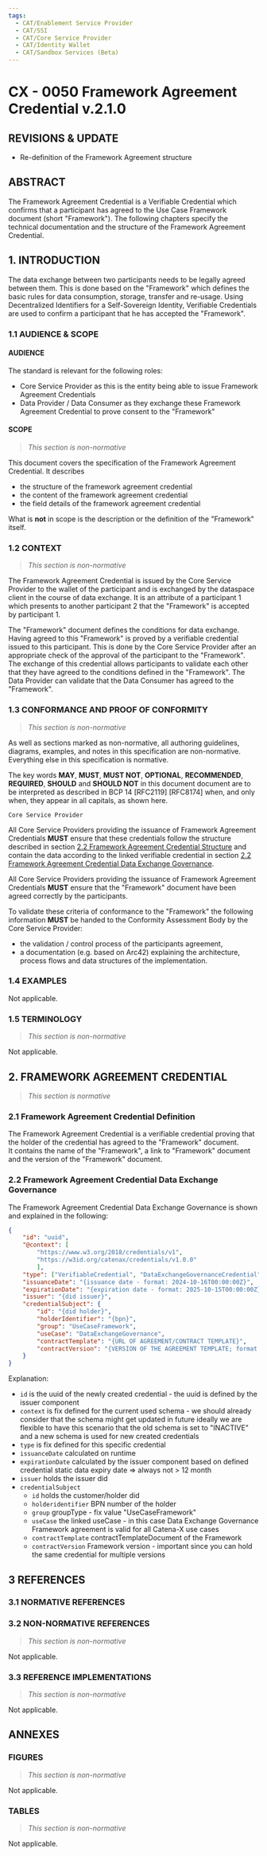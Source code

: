 ```yaml
---
tags:
  - CAT/Enablement Service Provider
  - CAT/SSI
  - CAT/Core Service Provider
  - CAT/Identity Wallet
  - CAT/Sandbox Services (Beta)
---
```


# CX - 0050 Framework Agreement Credential v.2.1.0

## REVISIONS & UPDATE

- Re-definition of the Framework Agreement structure

## ABSTRACT

The Framework Agreement Credential is a Verifiable Credential which confirms that a participant has agreed to the Use Case Framework document (short "Framework"). The following chapters specify the technical documentation and the structure of the Framework Agreement Credential.

## 1. INTRODUCTION

The data exchange between two participants needs to be legally agreed between them. This is done based on the "Framework" which defines the basic rules for data consumption, storage, transfer and re-usage. Using Decentralized Identifiers for a Self-Sovereign Identity, Verifiable Credentials are used to confirm a participant that he has accepted the "Framework".

### 1.1 AUDIENCE & SCOPE

#### AUDIENCE

The standard is relevant for the following roles:

- Core Service Provider as this is the entity being able to issue Framework Agreement Credentials
- Data Provider / Data Consumer as they exchange these Framework Agreement Credential to prove consent to the "Framework"

#### SCOPE

> *This section is non-normative*

This document covers the specification of the Framework Agreement Credential. It describes

- the structure of the framework agreement credential
- the content of the framework agreement credential
- the field details of the framework agreement credential

What is **not** in scope is the description or the definition of the "Framework" itself.

### 1.2 CONTEXT

> *This section is non-normative*

The Framework Agreement Credential is issued by the Core Service Provider to the wallet of the participant and is exchanged by the dataspace client in the course of data exchange. It is an attribute of a participant 1 which presents to another participant 2 that the "Framework" is accepted by participant 1.

The "Framework" document defines the conditions for data exchange. Having agreed to this "Framework" is proved by a verifiable credential issued to this participant. This is done by the Core Service Provider after an appropriate check of the approval of the participant to the "Framework". The exchange of this credential allows participants to validate each other that they have agreed to the conditions defined in the "Framework". The Data Provider can validate that the Data Consumer has agreed to the "Framework".

### 1.3 CONFORMANCE AND PROOF OF CONFORMITY

> *This section is non-normative*

As well as sections marked as non-normative, all authoring guidelines, diagrams, examples, and notes in this specification are non-normative. Everything else in this specification is normative.

The key words **MAY**, **MUST**, **MUST NOT**, **OPTIONAL**, **RECOMMENDED**, **REQUIRED**, **SHOULD** and **SHOULD NOT** in this document document are to be interpreted as described in BCP 14 [RFC2119] [RFC8174] when, and only when, they appear in all capitals, as shown here.

`Core Service Provider`

All Core Service Providers providing the issuance of Framework Agreement Credentials **MUST** ensure that these credentials follow the structure described in section [2.2 Framework Agreement Credential Structure](#22-framework-agreement-credential-data-exchange-governance) and contain the data according to the linked verifiable credential in section [2.2 Framework Agreement Credential Data Exchange Governance](#22-framework-agreement-credential-data-exchange-governance).

All Core Service Providers providing the issuance of Framework Agreement Credentials **MUST** ensure that the "Framework" document have been agreed correctly by the participants.

To validate these criteria of conformance to the "Framework" the following information **MUST** be handed to the Conformity Assessment Body by the Core Service Provider:

- the validation / control process of the participants agreement,
- a documentation (e.g. based on Arc42) explaining the architecture, process flows and data structures of the implementation.

### 1.4 EXAMPLES

Not applicable.

### 1.5 TERMINOLOGY

> *This section is non-normative*

Not applicable.

## 2. FRAMEWORK AGREEMENT CREDENTIAL

> *This section is normative*

### 2.1 Framework Agreement Credential Definition

The Framework Agreement Credential is a verifiable credential proving that the holder of the credential has agreed to the "Framework" document.  
It contains the name of the "Framework", a link to "Framework" document and the version of the "Framework" document.

### 2.2 Framework Agreement Credential Data Exchange Governance

The Framework Agreement Credential Data Exchange Governance is shown and explained in the following:

```json
{
    "id": "uuid",
    "@context": [
        "https://www.w3.org/2018/credentials/v1",
        "https://w3id.org/catenax/credentials/v1.0.0"
        ],
    "type": ["VerifiableCredential", "DataExchangeGovernanceCredential"],
    "issuanceDate": "{issuance date - format: 2024-10-16T00:00:00Z}",
    "expirationDate": "{expiration date - format: 2025-10-15T00:00:00Z}",
    "issuer": "{did issuer}",
    "credentialSubject": {
        "id": "{did holder}",
        "holderIdentifier": "{bpn}",
        "group": "UseCaseFramework",
        "useCase": "DataExchangeGovernance",
        "contractTemplate": "{URL OF AGREEMENT/CONTRACT TEMPLATE}",
        "contractVersion": "{VERSION OF THE AGREEMENT TEMPLATE; format: x.x}"
    }
}
```

Explanation:

- `id` is the uuid of the newly created credential - the uuid is defined by the issuer component
- `context` is fix defined for the current used schema - we should already consider that the schema might get updated in future ideally we are flexible to have this scenario that the old schema is set to "INACTIVE" and a new schema is used for new created credentials
- `type` is fix defined for this specific credential
- `issuanceDate` calculated on runtime
- `expirationDate` calculated by the issuer component based on defined credential static data expiry date => always not > 12 month
- `issuer` holds the issuer did
- `credentialSubject`
  - `id` holds the customer/holder did
  - `holderidentifier` BPN number of the holder
  - `group` groupType - fix value "UseCaseFramework"
  - `useCase` the linked useCase - in this case Data Exchange Governance Framework agreement is valid for all Catena-X use cases
  - `contractTemplate` contractTemplateDocument of the Framework
  - `contractVersion` Framework version - important since you can hold the same credential for multiple versions

## 3 REFERENCES

### 3.1 NORMATIVE REFERENCES

### 3.2 NON-NORMATIVE REFERENCES

> *This section is non-normative*

Not applicable.

### 3.3 REFERENCE IMPLEMENTATIONS

> *This section is non-normative*

Not applicable.

## ANNEXES

### FIGURES

> *This section is non-normative*

Not applicable.

### TABLES

> *This section is non-normative*

Not applicable.
